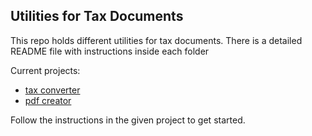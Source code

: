 ## Utilities for Tax Documents

This repo holds different utilities for tax documents. There is a detailed README file with instructions inside each folder

Current projects:
* [tax converter](./tax_converter/README.md)
* [pdf creator](./pdf_creator/README.md)

Follow the instructions in the given project to get started.
